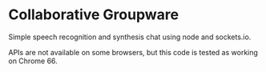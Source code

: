 # Collaborative Groupware

Simple speech recognition and synthesis chat using node and sockets.io.

APIs are not available on some browsers, but this code is tested as working on Chrome 66.